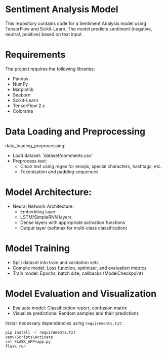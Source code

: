 
# Sentiment Analysis Model 

This repository contains code for a Sentiment Analysis model using TensorFlow and Scikit-Learn. The model predicts sentiment (negative, neutral, positive) based on text input.

# Requirements

The project requires the following libraries:

- Pandas
- NumPy
- Matplotlib
- Seaborn
- Scikit-Learn
- TensorFlow 2.x
- Colorama

# Data Loading and Preprocessing

 data_loading_preprocessing:
  - Load dataset: 'dataset/comments.csv'
  - Preprocess text:
      - Clean text using regex for emojis, special characters, hashtags, etc.
      - Tokenization and padding sequences


# Model Architecture:

- Neural Network Architecture:
  - Embedding layer
   - LSTM/SimpleRNN layers
  - Dense layers with appropriate activation functions
  - Output layer (softmax for multi-class classification)

# Model Training

  - Split dataset into train and validation sets
  - Compile model: Loss function, optimizer, and evaluation metrics
  - Train model: Epochs, batch size, callbacks (ModelCheckpoint)
  
# Model Evaluation and Visualization

  - Evaluate model: Classification report, confusion matrix
  - Visualize predictions: Random samples and their predictions

Install necessary dependencies using `requirements.txt`:

```bash
pip install -r requirements.txt
venv\Scripts\Activate
set FLASK_APP=app.py
flask run